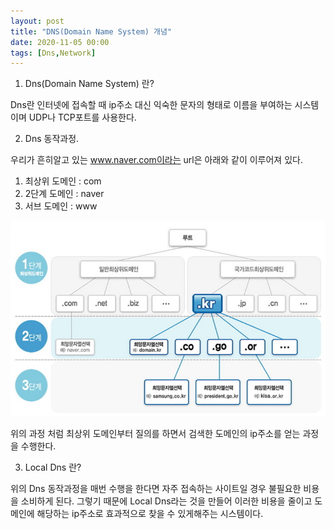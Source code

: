 ```yaml
---
layout: post
title: "DNS(Domain Name System) 개념"
date: 2020-11-05 00:00
tags: [Dns,Network]
---
```


1. Dns(Domain Name System) 란?

Dns란 인터넷에 접속할 때 ip주소 대신 익숙한 문자의 형태로 이름을 부여하는 시스템이며 UDP나 TCP포트를 사용한다.

2. Dns 동작과정.

우리가 흔히알고 있는 www.naver.com이라는 url은 아래와 같이 이루어져 있다.
 1) 최상위 도메인 : com
 2) 2단계 도메인 : naver
 3) 서브 도메인 : www

![좌표](/img/post-img/dnsImg.png)

위의 과정 처럼 최상위 도메인부터 질의를 하면서 검색한 도메인의 ip주소를 얻는 과정을 수행한다.

3. Local Dns 란?

 위의 Dns 동작과정을 매번 수행을 한다면 자주 접속하는 사이트일 경우 불필요한 비용을 소비하게 된다. 그렇기 때문에 Local Dns라는 것을 만들어 이러한 비용을 줄이고 도메인에 해당하는 ip주소로 효과적으로 찾을 수 있게해주는 시스템이다.
